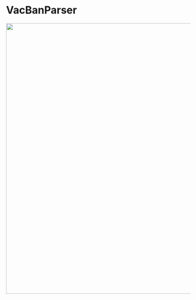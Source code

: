 # VacBanParser
<img src="https://sun9-26.userapi.com/s/v1/if2/UyIWi9bo9MmPappdtd3Tn2UEQKQ7mdq--0FeywVsNvXgKpET8n5sD32agS8YVPqP8IvyT3B7NFrl5bkzqNLzA99l.jpg?size=782x589&quality=96&type=album" width="740">
